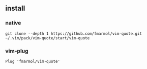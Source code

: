 ## install

### native

```
git clone --depth 1 https://github.com/fmarmol/vim-quote.git ~/.vim/pack/vim-quote/start/vim-quote
```
### vim-plug

```
Plug 'fmarmol/vim-quote'
```
